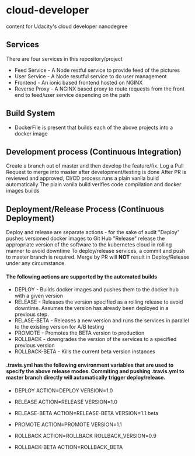 #   cloud-developer
content for Udacity's cloud developer nanodegree

## Services
There are four services in this repository/project
* Feed Service - A Node restful service to provide feed of the pictures
* User Service - A Node resutful service to do user management
* Frontend - An ionic based frontend hosted on NGINX
* Reverse Proxy - A NGINX based proxy to route requests from the front end to feed/user service depending on the path

## Build System
* DockerFile is present that builds each of the above projects into a docker image

## Development process (Continuous Integration)
Create a branch out of master and then develop the feature/fix. 
Log a Pull Request to merge into master after development/testing is done
After PR is reviewed and approved, CI/CD process runs a plain vanila build automatically
The plain vanila build verifies code compilation and docker images builds

## Deployment/Release Process (Continuous Deployment)
Deploy and release are separate actions - for the sake of audit 
"Deploy" pushes versioned docker images to Git Hub
"Release" release the appropriate version of the software to the kubernetes cloud in rolling manner to avoid downtime
To deploy/release services, a commit and push to master branch is required. Merge by PR will **NOT** result in Deploy/Release under any circumstance. 

#### The following actions are supported by the automated builds
* DEPLOY - Builds docker images and pushes them to the docker hub with a given version
* RELEASE - Releases the version specified as a rolling release to avoid downtime. Assumes the version has already been deployed in a previous step.
* RELASE-BETA - Releases a new version and runs the services in parallel to the existing version for A/B testing
* PROMOTE - Promotes the BETA version to production
* ROLLBACK - downgrades the version of the services to a specified previous version
* ROLLBACK-BETA - Kills the current beta version instances

#### .travis.yml has the following environment variables that are used to specify the above release modes. Commiting and pushing .travis.yml to master branch directly will automatically trigger deploy/release.
* DEPLOY
ACTION=DEPLOY VERSION=1.0

* RELEASE
ACTION=RELEASE VERSION=1.0

* RELEASE-BETA
ACTION=RELEASE-BETA VERSION=1.1.beta

* PROMOTE
ACTION=PROMOTE VERSION=1.1

* ROLLBACK
ACTION=ROLLBACK ROLLBACK_VERSION=0.9

* ROLLBACK-BETA
ACTION=ROLLBACK_BETA 

